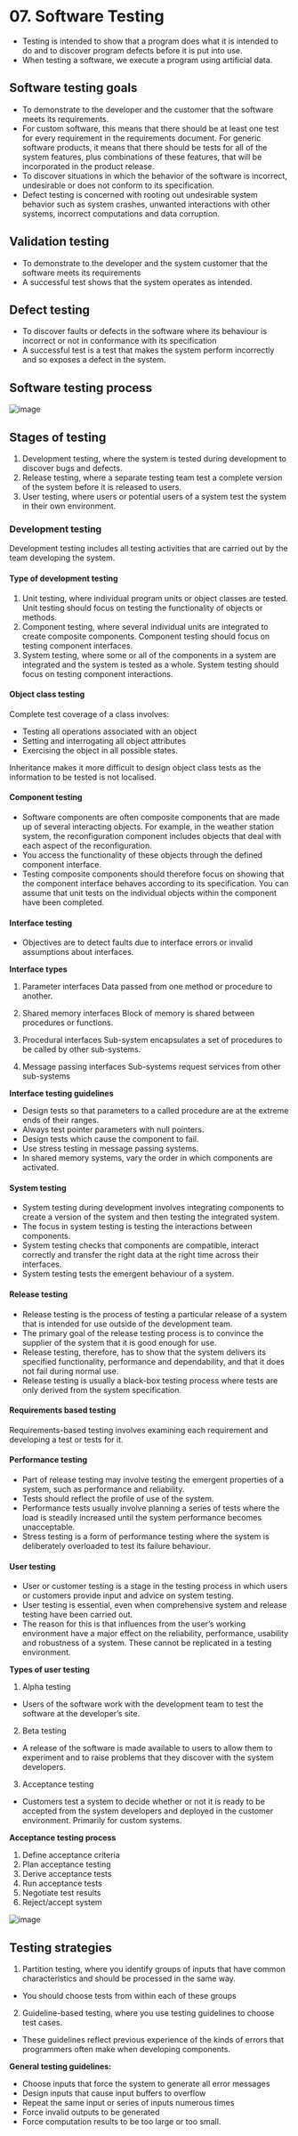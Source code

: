 # 07. Software Testing
- Testing is intended to show that a program does what it is intended to do and to discover program defects before it is put into use.
- When testing a software, we execute a program using artificial data. 

## Software testing goals
- To demonstrate to the developer and the customer that the software meets its requirements.
- For custom software, this means that there should be at least one test for every requirement in the requirements document. For generic software products, it means that there should be tests for all of the system features, plus combinations of these features, that will be incorporated in the product release.
- To discover situations in which the behavior of the software is incorrect, undesirable or does not conform to its specification.
- Defect testing is concerned with rooting out undesirable system behavior such as system crashes, unwanted interactions with other systems, incorrect computations and data corruption.

## Validation testing
- To demonstrate to the developer and the system customer that the software meets its requirements
- A successful test shows that the system operates as intended.

## Defect testing
- To discover faults or defects in the software where its behaviour is incorrect or not in conformance with its specification
- A successful test is a test that makes the system perform incorrectly and so exposes a defect in the system.

## Software testing process

![image](https://github.com/user-attachments/assets/58748c8a-9250-43a4-a369-cf01557dc003)

## Stages of testing
1. Development testing, where the system is tested during development to discover bugs and defects.
2. Release testing, where a separate testing team test a complete version of the system before it is released to users.
3. User testing, where users or potential users of a system test the system in their own environment.

### Development testing 
Development testing includes all testing activities that are carried out by the team developing the system. 

#### Type of development testing
1. Unit testing, where individual program units or object classes are tested. Unit testing should focus on testing the functionality of objects or methods.
2. Component testing, where several individual units are integrated to create composite components. Component testing should focus on testing component interfaces.
3. System testing, where some or all of the components in a system are integrated and the system is tested as a whole. System testing should focus on testing component interactions.

#### Object class testing 
Complete test coverage of a class involves:
- Testing all operations associated with an object
- Setting and interrogating all object attributes
- Exercising the object in all possible states.

Inheritance makes it more difficult to design object class tests as the information to be tested is not localised.

#### Component testing
- Software components are often composite components that are made up of several interacting objects.  For example, in the weather station system, the reconfiguration component includes objects that deal with each aspect of the reconfiguration. 
- You access the functionality of these objects through the defined component interface. 
- Testing composite components should therefore focus on showing that the component interface behaves according to its specification. You can assume that unit tests on the individual objects within the component have been completed. 

#### Interface testing
- Objectives are to detect faults due to interface errors or invalid assumptions about interfaces.

**Interface types**
1. Parameter interfaces
Data passed from one method or procedure to another.

2. Shared memory interfaces
Block of memory is shared between procedures or functions.

3. Procedural interfaces
Sub-system encapsulates a set of procedures to be called by other sub-systems.

4. Message passing interfaces
Sub-systems request services from other sub-systems

**Interface testing guidelines**
- Design tests so that parameters to a called procedure are at the extreme ends of their ranges.
- Always test pointer parameters with null pointers.
- Design tests which cause the component to fail.
- Use stress testing in message passing systems.
- In shared memory systems, vary the order in which components are activated.

#### System testing
- System testing during development involves integrating components to create a version of the system and then testing the integrated system.
- The focus in system testing is testing the interactions between components.
- System testing checks that components are compatible, interact correctly and transfer the right data at the right time across their interfaces.
- System testing tests the emergent behaviour of a system. 

#### Release testing
- Release testing is the process of testing a particular release of a system that is intended for use outside of the development team.
- The primary goal of the release testing process is to convince the supplier of the system that it is good enough for use.
- Release testing, therefore, has to show that the system delivers its specified functionality, performance and dependability, and that it does not fail during normal use.
- Release testing is usually a black-box testing process where tests are only derived from the system specification. 

#### Requirements based testing
Requirements-based testing involves examining each requirement and developing a test or tests for it.

#### Performance testing
- Part of release testing may involve testing the emergent properties of a system, such as performance and reliability.
- Tests should reflect the profile of use of the system.
- Performance tests usually involve planning a series of tests where the load is steadily increased until the system performance becomes unacceptable.
- Stress testing is a form of performance testing where the system is deliberately overloaded to test its failure behaviour.

#### User testing
- User or customer testing is a stage in the testing process in which users or customers provide input and advice on system testing.
- User testing is essential, even when comprehensive system and release testing have been carried out.
- The reason for this is that influences from the user’s working environment have a major effect on the reliability, performance, usability and robustness of a system. These cannot be replicated in a testing environment.

**Types of user testing**
1. Alpha testing
- Users of the software work with the development team to test the software at the developer’s site.

2. Beta testing
- A release of the software is made available to users to allow them to experiment and to raise problems that they discover with the system developers.

3. Acceptance testing
- Customers test a system to decide whether or not it is ready to be accepted from the system developers and deployed in the customer environment. Primarily for custom systems.

**Acceptance testing process**
1. Define acceptance criteria
2. Plan acceptance testing
3. Derive acceptance tests
4. Run acceptance tests
5. Negotiate test results
6. Reject/accept system
   
![image](https://github.com/user-attachments/assets/911abb56-21e0-4862-8e2a-b66c1282eafa)

## Testing strategies
1. Partition testing, where you identify groups of inputs that have common characteristics and should be processed in the same way. 
- You should choose tests from within each of these groups
  
2. Guideline-based testing, where you use testing guidelines to choose test cases. 
- These guidelines reflect previous experience of the kinds of errors that programmers often make when developing components.

**General testing guidelines:**
- Choose inputs that force the system to generate all error messages
- Design inputs that cause input buffers to overflow
- Repeat the same input or series of inputs numerous times
- Force invalid outputs to be generated
- Force computation results to be too large or too small.


